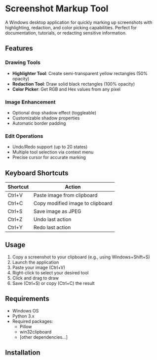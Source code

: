 # Screenshot Markup Tool

A Windows desktop application for quickly marking up screenshots with highlighting, redaction, and color picking capabilities. Perfect for documentation, tutorials, or redacting sensitive information.

## Features

### Drawing Tools
- **Highlighter Tool**: Create semi-transparent yellow rectangles (50% opacity)
- **Redaction Tool**: Draw solid black rectangles (100% opacity)
- **Color Picker**: Get RGB and Hex values from any pixel

### Image Enhancement
- Optional drop shadow effect (toggleable)
- Customizable shadow properties
- Automatic border padding

### Edit Operations
- Undo/Redo support (up to 20 states)
- Multiple tool selection via context menu
- Precise cursor for accurate marking

## Keyboard Shortcuts

| Shortcut | Action |
|----------|--------|
| Ctrl+V | Paste image from clipboard |
| Ctrl+C | Copy modified image to clipboard |
| Ctrl+S | Save image as JPEG |
| Ctrl+Z | Undo last action |
| Ctrl+Y | Redo last action |

## Usage

1. Copy a screenshot to your clipboard (e.g., using Windows+Shift+S)
2. Launch the application
3. Paste your image (Ctrl+V)
4. Right-click to select your desired tool
5. Click and drag to draw
6. Save (Ctrl+S) or copy (Ctrl+C) the result

## Requirements
- Windows OS
- Python 3.x
- Required packages:
  - Pillow
  - win32clipboard
  - [other dependencies...]

## Installation

